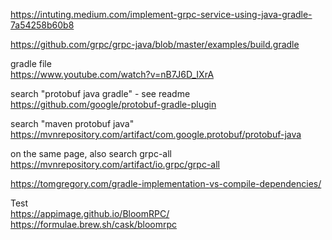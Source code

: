 

https://intuting.medium.com/implement-grpc-service-using-java-gradle-7a54258b60b8

https://github.com/grpc/grpc-java/blob/master/examples/build.gradle

gradle file<br/>
https://www.youtube.com/watch?v=nB7J6D_IXrA

search "protobuf java gradle" - see readme
https://github.com/google/protobuf-gradle-plugin

search "maven protobuf java"
https://mvnrepository.com/artifact/com.google.protobuf/protobuf-java

on the same page, also search grpc-all
https://mvnrepository.com/artifact/io.grpc/grpc-all

https://tomgregory.com/gradle-implementation-vs-compile-dependencies/

Test<br/>
https://appimage.github.io/BloomRPC/
https://formulae.brew.sh/cask/bloomrpc
